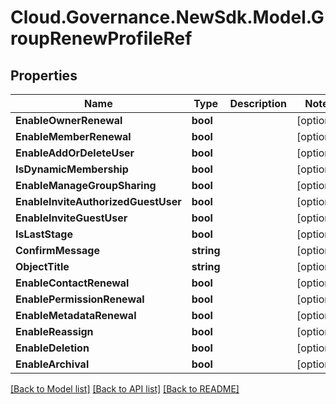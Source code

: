 # Cloud.Governance.NewSdk.Model.GroupRenewProfileRef
## Properties

Name | Type | Description | Notes
------------ | ------------- | ------------- | -------------
**EnableOwnerRenewal** | **bool** |  | [optional] 
**EnableMemberRenewal** | **bool** |  | [optional] 
**EnableAddOrDeleteUser** | **bool** |  | [optional] 
**IsDynamicMembership** | **bool** |  | [optional] 
**EnableManageGroupSharing** | **bool** |  | [optional] 
**EnableInviteAuthorizedGuestUser** | **bool** |  | [optional] 
**EnableInviteGuestUser** | **bool** |  | [optional] 
**IsLastStage** | **bool** |  | [optional] 
**ConfirmMessage** | **string** |  | [optional] 
**ObjectTitle** | **string** |  | [optional] 
**EnableContactRenewal** | **bool** |  | [optional] 
**EnablePermissionRenewal** | **bool** |  | [optional] 
**EnableMetadataRenewal** | **bool** |  | [optional] 
**EnableReassign** | **bool** |  | [optional] 
**EnableDeletion** | **bool** |  | [optional] 
**EnableArchival** | **bool** |  | [optional] 

[[Back to Model list]](../README.md#documentation-for-models) [[Back to API list]](../README.md#documentation-for-api-endpoints) [[Back to README]](../README.md)

